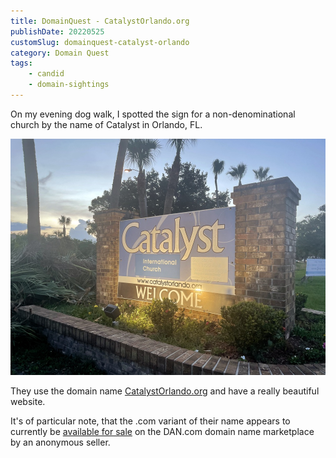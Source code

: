 ```yaml
---
title: DomainQuest - CatalystOrlando.org
publishDate: 20220525
customSlug: domainquest-catalyst-orlando
category: Domain Quest
tags:
    - candid
    - domain-sightings
---
```


On my evening dog walk, I spotted the sign for a non-denominational church by the name of Catalyst in Orlando, FL.

![](../assets/catalyst_orlando_church_sign.jpg)

They use the domain name [CatalystOrlando.org](https://catalystorlando.org/) and have a really beautiful website.

It's of particular note, that the .com variant of their name appears to currently be [available for sale](https://dan.com/buy-domain/catalystorlando.com) on the DAN.com domain name marketplace by an anonymous seller.
